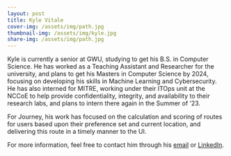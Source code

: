 ```yaml
---
layout: post
title: Kyle Vitale
cover-img: /assets/img/path.jpg
thumbnail-img: /assets/img/kyle.jpg
share-img: /assets/img/path.jpg
---
```


Kyle is currently a senior at GWU, studying to get his B.S. in Computer Science. He has worked as a Teaching Assistant and Researcher for the university, and plans to get his Masters in Computer Science by 2024, focusing on developing his skills in Machine Learning and Cybersecurity. He has also interned for MITRE, working under their ITOps unit at the NCCoE to help provide confidentiality, integrity, and availability to their research labs, and plans to intern there again in the Summer of ‘23.

For Journey, his work has focused on the calculation and scoring of routes for users based upon their preference set and current location, and delivering this route in a timely manner to the UI. 

For more information, feel free to contact him through his [email](kylevitale2@gmail.com) or [LinkedIn](https://www.linkedin.com/in/kyle-vitale/).
